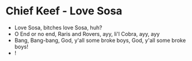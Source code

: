 # Chief Keef - Love Sosa

* Love Sosa, bitches love Sosa, huh?
* O End or no end, Raris and Rovers, ayy, li'l Cobra, ayy, ayy
* Bang, Bang-bang, God, y'all some broke boys, God, y'all some broke boys!
* ! [](68747470733a2f2f6d656469612e646973636f72646170702e6e65742f6174746163686d656e74732f3834363731333233313636313732373738342f3931393837363339393536333638313836322f66696c652e676966.gif)
